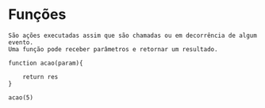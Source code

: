 # Funções
    São ações executadas assim que são chamadas ou em decorrência de algum evento.
    Uma função pode receber parâmetros e retornar um resultado.

    function acao(param){
        
        return res
    }

    acao(5)